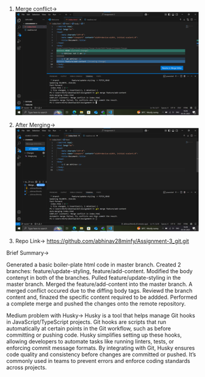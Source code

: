 1. Merge conflict-> ![alt text](image.png)

2. After Merging-> ![alt text](image-1.png)

3. Repo Link-> https://github.com/abhinav28minfy/Assignment-3_git.git

Brief Summary->

Generated a basic boiler-plate html code in master branch.
Created 2 branches: feature/update-styling, feature/add-content.
Modified the body contenyt in both of the branches.
Pulled feature/update-styling in the master branch.
Merged the feature/add-content into the master branch.
A merged conflict occured due to the diffing body tags.
Reviewd the branch content and, finazed the specific content required to be addded.
Performed a complete merge and pushed the changes onto the remote repository.

Medium problem with Husky->
Husky is a tool that helps manage Git hooks in JavaScript/TypeScript projects. Git hooks are scripts that run automatically at certain points in the Git workflow, such as before committing or pushing code. Husky simplifies setting up these hooks, allowing developers to automate tasks like running linters, tests, or enforcing commit message formats. By integrating with Git, Husky ensures code quality and consistency before changes are committed or pushed. It’s commonly used in teams to prevent errors and enforce coding standards across projects.